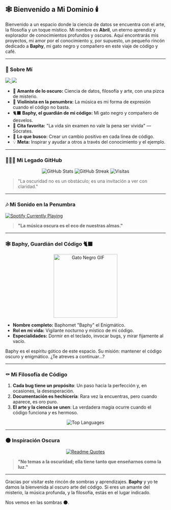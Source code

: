 ## 🕸️ Bienvenido a Mi Dominio 🕯️

Bienvenido a un espacio donde la ciencia de datos se encuentra con el arte, la filosofía y un toque místico. Mi nombre es **Abril**, un eterno aprendiz y explorador de conocimientos profundos y oscuros. Aquí encontrarás mis proyectos, mi amor por el conocimiento y, por supuesto, un pequeño rincón dedicado a **Baphy**, mi gato negro y compañero en este viaje de código y café.

---

### 🔮 Sobre Mí

<a href="https://github.com/Carcinogenetista01">
  <img src="https://img.shields.io/badge/Explorador%20del%20conocimiento-%23333333?style=for-the-badge">
</a>
<a href="https://open.spotify.com/user/abril_monta%C3%B1o_dn?si=12052d3d5e2a49f8">
  <img src="https://img.shields.io/badge/Música%20Oscura%20en%20Spotify-%231db954?style=for-the-badge&logo=spotify&logoColor=black">
</a>

- 🖤 **Amante de lo oscuro:** Ciencia de datos, filosofía y arte, con una pizca de misterio.
- 🎻 **Violinista en la penumbra:** La música es mi forma de expresión cuando el código no basta.
- 🐈‍⬛ **Baphy, el guardián de mi código:** Mi gato negro y compañero de desvelos.
- 📜 **Cita favorita:** "La vida sin examen no vale la pena ser vivida" — Sócrates.
- 🌱 **Lo que busco:** Crear un cambio positivo en cada línea de código.
- 💡 **Meta:** Inspirar y ayudar a otros a través del conocimiento y el ejemplo.

---

### 🧛🏻‍♂️ Mi Legado GitHub

<p align="center">
  <img src="https://github-readme-stats.vercel.app/api?username=Carcinogenetista01&show_icons=true&theme=dracula" alt="GitHub Stats">
  <img src="https://github-readme-streak-stats.herokuapp.com/?user=Carcinogenetista01&theme=dracula" alt="GitHub Streak">
  <img src="https://visitor-badge.glitch.me/badge?page_id=Carcinogenetista01.visitor-badge" alt="Visitas">
</p>

> "La oscuridad no es un obstáculo; es una invitación a ver con claridad." 

---

### 🎶 Mi Sonido en la Penumbra

<a href="https://open.spotify.com/user/abril_monta%C3%B1o_dn?si=12052d3d5e2a49f8">
  <img src="https://spotify-github-profile.vercel.app/api/view?uid=abril_monta%C3%B1o_dn&cover_image=true&theme=novatorem&bar_color=black&bar_color_cover=true" alt="Spotify Currently Playing">
</a>

> **"La música oscura es el eco de nuestras almas."**

---

### 🕸️ Baphy, Guardián del Código 🐈‍⬛

<p align="center">
  <img src="https://media.giphy.com/media/3oEduSbSGpGaRX2Vri/giphy.gif" alt="Gato Negro GIF" width="200">
</p>

- **Nombre completo:** Baphomet "Baphy" el Enigmático.
- **Rol en mi vida:** Vigilante nocturno y místico de mi código.
- **Especialidades:** Dormir en el teclado, invocar bugs, y mirar fijamente al vacío.
  
Baphy es el espíritu gótico de este espacio. Su misión: mantener el código oscuro y enigmático. ¿Te atreves a continuar…?

---

### ⚰️ Mi Filosofía de Código

1. **Cada bug tiene un propósito**: Un paso hacia la perfección y, en ocasiones, la desesperación.
2. **Documentación es hechicería**: Rara vez la encuentras, pero cuando aparece, es oro puro.
3. **El arte y la ciencia se unen**: La verdadera magia ocurre cuando el código funciona *y* es hermoso.

<p align="center">
  <img src="https://github-readme-stats.vercel.app/api/top-langs/?username=Carcinogenetista01&layout=compact&theme=dracula" alt="Top Languages">
</p>

---

### 🌑 Inspiración Oscura

<p align="center">
  <a href="https://github.com/piyushsuthar/github-readme-quotes">
    <img src="https://quotes-github-readme.vercel.app/api?type=horizontal&theme=dark" alt="Readme Quotes">
  </a>
</p>

> **"No temas a la oscuridad; ella tiene tanto que enseñarnos como la luz."**

---

Gracias por visitar este rincón de sombras y aprendizajes. **Baphy** y yo te damos la bienvenida al oscuro arte del código. Si eres un amante del misterio, la música profunda, y la filosofía, estás en el lugar indicado.

Nos vemos en las sombras 🌑.
